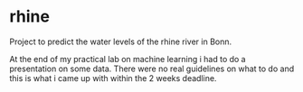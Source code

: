 # rhine
Project to predict the water levels of the rhine river in Bonn.

At the end of my practical lab on machine learning i had to do a presentation on some data. There were no real guidelines on what to do and this is what i came up with within the 2 weeks deadline.
